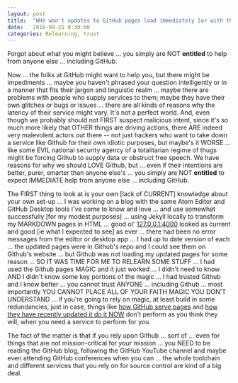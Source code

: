 ```yaml
---
layout: post
title:  "WHY won't updates to GitHub pages load immediately [or with the same latency]?"
date:   2016-09-21 8:30:00
categories: Relearning, trust
---
```

Forgot about what you might believe ... you simply are NOT **entitled** to help from anyone else ... including GitHub.

Now ... the folks at GitHub might want to help you, but there might be impediments ... maybe you haven't phrased your question intelligently or in a manner that fits their jargon and linguistic realm ... maybe there are problems with people who supply services to them; maybe they have their own glitches or bugs or issues ... there are all kinds of reasons why the latency of their service might vary.  It's not a perfect world.  And, even though we probably should not FIRST suspect malicious intent, since it's so much more likely that OTHER things are driving actions, there ARE indeed very malevolent actors out there -- not just hackers who want to take down a service like Github for their own idiotic purposes, but maybe's it WORSE ... like some EVIL national security agency of a totalitarian regime of thugs might be forcing Github to supply data or obstruct free speech.  We have reasons for why we should LOVE Github, but ... even if their intentions are better, purer, smarter than anyone else's ... you simply are NOT **entitled** to expect IMMEDIATE help from anyone else ... including GitHub.

The FIRST thing to look at is your own [lack of CURRENT] knowledge about your own set-up ... I was working on a blog with the same Atom Editor and GitHub Desktop tools I've come to know and love ... and use somewhat successfully [for my modest purposes] ... using Jekyll locally to transform my MARKDOWN pages in HTML ... good ol' [127.0.0.1:4000](http://127.0.0.1:4000) looked as current and good [ie what I expected to see] as ever ... there had been no error messages from the editor or desktop app ... I had up to date version of each ... the updated pages were in Github's repo and I could see them on Github's website ... but Github was not loading my updated pages for some reason ... SO IT WAS TIME FOR ME TO RELEARN SOME STUFF ... I had used the Github pages MAGIC and it just worked ... I didn't need to know AND I didn't know some key portions of the magic ... I had trusted Github and I know better ... you cannot trust ANYONE ... including Github ... most importantly YOU CANNOT PLACE ALL OF YOUR FAITH MAGIC YOU DON'T UNDERSTAND ... if you're going to rely on magic, at least build in some redundancies, just in case, things like [how GitHub serve pages](https://help.github.com/articles/configuring-a-publishing-source-for-github-pages/) and [how they have recently updated it do it NOW](https://github.com/blog/2228-simpler-github-pages-publishing) don't perform as you think they will, when you need a service to perform for you.

The fact of the matter is that if you rely upon Github ... sort of ... even for things that are not mission-critical for *your* mission ... you NEED to be reading the GitHub blog, following the GitHub YouTube channel and maybe even attending GitHub conferences when you can ... the whole toolchain and different services that you rely on for source control are kind of a big deal. 
